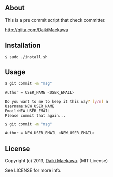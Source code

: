 ## About

This is a pre commit script that check committer.

http://qiita.com/DaikiMaekawa

## Installation

```sh
$ sudo ./install.sh
```

## Usage

```bash
$ git commit -m "msg"

Author = USER_NAME <USER_EMAIL>
```

```bash
Do you want to me to keep it this way? [y/n] n
Username:NEW_USER_NAME
Email:NEW_USER_EMAIL
Please commit that again...
```

```bash
$ git commit -m "msg"

Author = NEW_USER_EMAIL <NEW_USER_EMAIL>
```

## License

Copyright (c) 2013, [Daiki Maekawa](http://daikimaekawa.strikingly.com/). (MIT License)

See LICENSE for more info.

